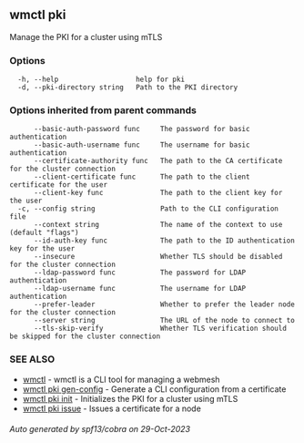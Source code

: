 ## wmctl pki

Manage the PKI for a cluster using mTLS

### Options

```
  -h, --help                   help for pki
  -d, --pki-directory string   Path to the PKI directory
```

### Options inherited from parent commands

```
      --basic-auth-password func     The password for basic authentication
      --basic-auth-username func     The username for basic authentication
      --certificate-authority func   The path to the CA certificate for the cluster connection
      --client-certificate func      The path to the client certificate for the user
      --client-key func              The path to the client key for the user
  -c, --config string                Path to the CLI configuration file
      --context string               The name of the context to use (default "flags")
      --id-auth-key func             The path to the ID authentication key for the user
      --insecure                     Whether TLS should be disabled for the cluster connection
      --ldap-password func           The password for LDAP authentication
      --ldap-username func           The username for LDAP authentication
      --prefer-leader                Whether to prefer the leader node for the cluster connection
      --server string                The URL of the node to connect to
      --tls-skip-verify              Whether TLS verification should be skipped for the cluster connection
```

### SEE ALSO

* [wmctl](wmctl.md)	 - wmctl is a CLI tool for managing a webmesh
* [wmctl pki gen-config](wmctl_pki_gen-config.md)	 - Generate a CLI configuration from a certificate
* [wmctl pki init](wmctl_pki_init.md)	 - Initializes the PKI for a cluster using mTLS
* [wmctl pki issue](wmctl_pki_issue.md)	 - Issues a certificate for a node

###### Auto generated by spf13/cobra on 29-Oct-2023
